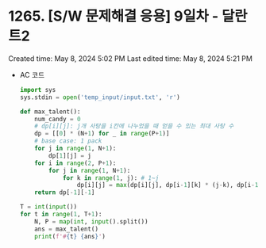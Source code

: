 # 1265. [S/W 문제해결 응용] 9일차 - 달란트2

Created time: May 8, 2024 5:02 PM
Last edited time: May 8, 2024 5:21 PM

- AC 코드
    
    ```python
    import sys
    sys.stdin = open('temp_input/input.txt', 'r')
    
    def max_talent():
        num_candy = 0
        # dp[i][j]: j개 사탕을 i칸에 나누었을 때 얻을 수 있는 최대 사탕 수
        dp = [[0] * (N+1) for _ in range(P+1)]
        # base case: 1 pack
        for j in range(1, N+1):
            dp[1][j] = j
        for i in range(2, P+1):
            for j in range(1, N+1):
                for k in range(1, j): # 1~j
                    dp[i][j] = max(dp[i][j], dp[i-1][k] * (j-k), dp[i-1][j-k] * k)
        return dp[-1][-1]
    
    T = int(input())
    for t in range(1, T+1):
        N, P = map(int, input().split())
        ans = max_talent()
        print(f'#{t} {ans}')
    ```